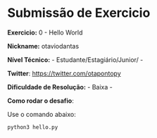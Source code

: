 # Submissão de Exercicio

**Exercicio:** 0 - Hello World

**Nickname:** otaviodantas

**Nível Técnico:** - Estudante/Estagiário/Junior/ -

**Twitter**: https://twitter.com/otapontopy

**Dificuldade de Resolução:** - Baixa -

**Como rodar o desafio**:

Use o comando abaixo:
```bash
python3 hello.py
```
